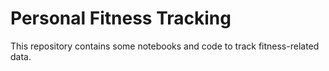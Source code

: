 # Personal Fitness Tracking

This repository contains some notebooks and code to track fitness-related data.
